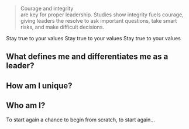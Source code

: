 
> Courage and integrity  
> are key for proper leadership.
Studies show integrity fuels courage, giving leaders the resolve to ask important questions, take smart risks, and make difficult decisions.

Stay true to your values
Stay true to your values
Stay true to your values

## What defines me and differentiates me as a leader?

## How am I unique?

## Who am I?

To start again a chance to begin from scratch, to start again...